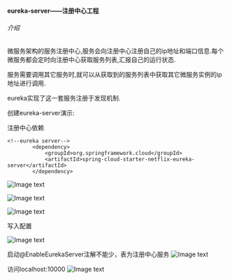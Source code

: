 #### eureka-server——注册中心工程
###### 介绍
微服务架构的服务注册中心,服务会向注册中心注册自己的ip地址和端口信息.每个微服务都会定时向注册中心获取服务列表,汇报自己的运行状态.

服务需要调用其它服务时,就可以从获取到的服务列表中获取其它微服务实例的ip地址进行调用.

eureka实现了这一套服务注册于发现机制.

创建eureka-server演示:

注册中心依赖
```$xslt
<!--eureka server-->
        <dependency>
            <groupId>org.springframework.cloud</groupId>
            <artifactId>spring-cloud-starter-netflix-eureka-server</artifactId>
        </dependency>
```

![Image text](https://img-blog.csdnimg.cn/20200710173633944.png?x-oss-process=image/watermark,type_ZmFuZ3poZW5naGVpdGk,shadow_10,text_aHR0cHM6Ly9ibG9nLmNzZG4ubmV0L3dlaXhpbl80NTUyODk4Nw==,size_16,color_FFFFFF,t_70)

![Image text](https://img-blog.csdnimg.cn/20200710173819259.png?x-oss-process=image/watermark,type_ZmFuZ3poZW5naGVpdGk,shadow_10,text_aHR0cHM6Ly9ibG9nLmNzZG4ubmV0L3dlaXhpbl80NTUyODk4Nw==,size_16,color_FFFFFF,t_70)

![Image text](https://img-blog.csdnimg.cn/20200710174021712.png?x-oss-process=image/watermark,type_ZmFuZ3poZW5naGVpdGk,shadow_10,text_aHR0cHM6Ly9ibG9nLmNzZG4ubmV0L3dlaXhpbl80NTUyODk4Nw==,size_16,color_FFFFFF,t_70)

写入配置

![Image text](https://img-blog.csdnimg.cn/20200710174300425.png?x-oss-process=image/watermark,type_ZmFuZ3poZW5naGVpdGk,shadow_10,text_aHR0cHM6Ly9ibG9nLmNzZG4ubmV0L3dlaXhpbl80NTUyODk4Nw==,size_16,color_FFFFFF,t_70)

启动@EnableEurekaServer注解不能少，表为注册中心服务
![Image text](https://img-blog.csdnimg.cn/20200710174427570.png)

访问localhost:10000
![Image text](https://img-blog.csdnimg.cn/202007101747195.png?x-oss-process=image/watermark,type_ZmFuZ3poZW5naGVpdGk,shadow_10,text_aHR0cHM6Ly9ibG9nLmNzZG4ubmV0L3dlaXhpbl80NTUyODk4Nw==,size_16,color_FFFFFF,t_70)